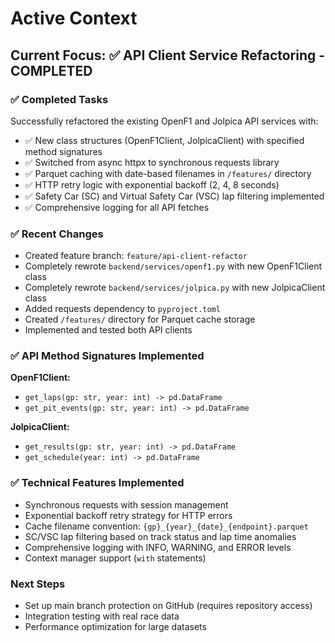 # Active Context

## Current Focus: ✅ API Client Service Refactoring - COMPLETED

### ✅ Completed Tasks

Successfully refactored the existing OpenF1 and Jolpica API services with:

- ✅ New class structures (OpenF1Client, JolpicaClient) with specified method signatures
- ✅ Switched from async httpx to synchronous requests library
- ✅ Parquet caching with date-based filenames in `/features/` directory
- ✅ HTTP retry logic with exponential backoff (2, 4, 8 seconds)
- ✅ Safety Car (SC) and Virtual Safety Car (VSC) lap filtering implemented
- ✅ Comprehensive logging for all API fetches

### ✅ Recent Changes

- Created feature branch: `feature/api-client-refactor`
- Completely rewrote `backend/services/openf1.py` with new OpenF1Client class
- Completely rewrote `backend/services/jolpica.py` with new JolpicaClient class
- Added requests dependency to `pyproject.toml`
- Created `/features/` directory for Parquet cache storage
- Implemented and tested both API clients

### ✅ API Method Signatures Implemented

**OpenF1Client:**

- `get_laps(gp: str, year: int) -> pd.DataFrame`
- `get_pit_events(gp: str, year: int) -> pd.DataFrame`

**JolpicaClient:**

- `get_results(gp: str, year: int) -> pd.DataFrame`
- `get_schedule(year: int) -> pd.DataFrame`

### ✅ Technical Features Implemented

- Synchronous requests with session management
- Exponential backoff retry strategy for HTTP errors
- Cache filename convention: `{gp}_{year}_{date}_{endpoint}.parquet`
- SC/VSC lap filtering based on track status and lap time anomalies
- Comprehensive logging with INFO, WARNING, and ERROR levels
- Context manager support (`with` statements)

### Next Steps

- Set up main branch protection on GitHub (requires repository access)
- Integration testing with real race data
- Performance optimization for large datasets
